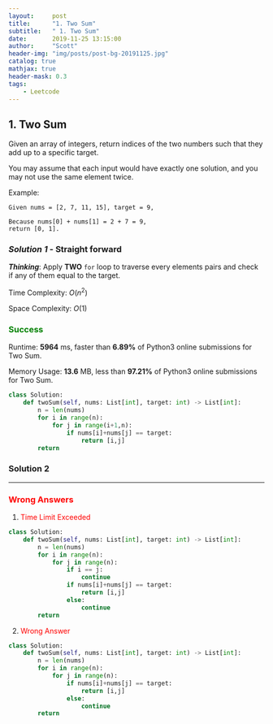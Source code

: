 ```yaml
---
layout:     post
title:      "1. Two Sum"
subtitle:   " 1. Two Sum"
date:       2019-11-25 13:15:00
author:     "Scott"
header-img: "img/posts/post-bg-20191125.jpg"
catalog: true
mathjax: true
header-mask: 0.3
tags:
    - Leetcode
---
```





## 1. Two Sum
Given an array of integers, return indices of the two numbers such that they add up to a specific target.

You may assume that each input would have exactly one solution, and you may not use the same element twice.

Example:
```
Given nums = [2, 7, 11, 15], target = 9,

Because nums[0] + nums[1] = 2 + 7 = 9,
return [0, 1].
```


### *Solution 1* - Straight forward
***Thinking***: Apply **TWO** `for` loop to traverse every elements pairs and check if any of them equal to the target. 

Time Complexity: $O(n^2)$

Space Complexity: $O(1)$

### <font color='green'>Success</font> 

Runtime: **5964** ms, faster than **6.89%** of Python3 online submissions for Two Sum.

Memory Usage: **13.6** MB, less than **97.21%** of Python3 online submissions for Two Sum.

```python
class Solution:
    def twoSum(self, nums: List[int], target: int) -> List[int]:
        n = len(nums)
        for i in range(n):
            for j in range(i+1,n):
                if nums[i]+nums[j] == target:
                    return [i,j]
        return
```

### Solution 2

--- 

### <font color='red'>Wrong Answers</font> 
1. <font color='red'>Time Limit Exceeded</font> 
```python
class Solution:
    def twoSum(self, nums: List[int], target: int) -> List[int]:
        n = len(nums)
        for i in range(n):
            for j in range(n):
                if i == j:
                    continue
                if nums[i]+nums[j] == target:
                    return [i,j]
                else:
                    continue
        return
```

2. <font color='red'> Wrong Answer</font>
```python
class Solution:
    def twoSum(self, nums: List[int], target: int) -> List[int]:
        n = len(nums)
        for i in range(n):
            for j in range(n):
                if nums[i]+nums[j] == target:
                    return [i,j]
                else:
                    continue
        return
```